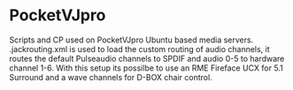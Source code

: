 # PocketVJpro
Scripts and CP used on PocketVJpro Ubuntu based media servers.
.jackrouting.xml is used to load the custom routing of audio channels, it routes the default Pulseaudio channels to SPDIF and audio 0-5 to hardware channel 1-6.
With this setup its possilbe to use an RME Fireface UCX for 5.1 Surround and a wave channels for D-BOX chair control.
